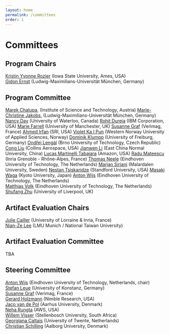 ```yaml
---
layout: home
permalink: /committees
order: 1
---
```


# Committees


## Program Chairs

[Kristin Yvonne Rozier](https://www.aere.iastate.edu/kyrozier/) (Iowa State University, Ames, USA)  
[Gidon Ernst](https://www.sosy-lab.org/people/ernst/) (Ludwig-Maximilians-Universität München, Germany)  

## Program Committee

[Marek Chalupa](https://www.linkedin.com/in/marek-chalupa-46237b265), (Institute of Science and Technology, Austria)
[Marie-Christine Jakobs](https://www.sosy-lab.org/people/jakobs/), (Ludwig-Maximilians-Universität München, Germany)  
[Nancy Day](https://cs.uwaterloo.ca/~nday/) (University of Waterloo, Canada)
[Rohit Dureja](https://www.rohitdureja.com/) (IBM Corporation, USA)
[Marie Farrell](https://mariefarrell.github.io/) (University of Manchester, UK)
[Susanne Graf](https://www-verimag.imag.fr/~graf/) (Verimag, France)
[Ahmed Irfan](https://ahmed-irfan.github.io/) (SRI, USA)
[Violet Ka I Pun](https://violet.foldr.org/) (Western Norway University of Applied Sciences, Norway)
[Dominik Klumpp](https://dominik-klumpp.net/) (University of Freiburg, Germany)
[Ondřej Lengál](https://ondrik.github.io/) (Brno University of Technology, Czech Republic)
[Cong Liu](http://loonwerks.com/people/cong-liu.html) (Collins Aerospace, USA)
[Jianwen Li](https://lijwen2748.github.io/) (East China Normal University, China)
[Lucas Martinelli Tabajara](https://www.linkedin.com/in/lucas-martinelli-tabajara-9b3733203/) (Amazon, USA)
[Radu Mateescu](https://convecs.inria.fr/people/Radu.Mateescu/) (Inria Grenoble - Rhône-Alpes, France)
[Thomas Neele](https://tneele.com/) (Eindhoven University of Technology, The Netherlands)
[Marjan Sirjani](https://marjansirjani.github.io/Marjan-Sirjani/) (Malardalen University, Sweden)
[Nestan Tsiskaridze](https://profiles.stanford.edu/nestan-tsiskaridze) (Standford University, USA)
[Masaki Waga](https://www.fos.kuis.kyoto-u.ac.jp/~mwaga/) (Kyoto University, Japan)
[Anton Wijs](https://www.win.tue.nl/~awijs/) (Eindhoven University of Technology, The Netherlands)  
[Matthias Volk](https://volkm.github.io/) (Eindhoven University of Technology, The Netherlands)
[Shufang Zhu](https://shufang-zhu.github.io/) (University of Liverpool, UK)

## Artifact Evaluation Chairs

[Julie Cailler](https://jcailler.github.io/) (University of Lorraine & Inria, France)  
[Nian-Ze Lee](https://www.sosy-lab.org/people/lee/) (LMU Munich / National Taiwan University)

## Artifact Evaluation Committee

TBA

## Steering Committee

[Anton Wijs](https://www.win.tue.nl/~awijs/) (Eindhoven University of Technology, Netherlands, chair)  
[Stefan Leue](https://www.sen.uni-konstanz.de/members/prof-dr-stefan-leue/) (University of Konstanz, Germany)  
[Susanne Graf](http://www-verimag.imag.fr/~graf/) (Verimag, France)  
[Gerard Holzmann](https://spinroot.com/gerard/) (Nimble Research, USA)  
[Jaco van de Pol](https://cs.au.dk/~jaco/) (Aarhus University, Denmark)  
[Neha Rungta](https://www.amazon.science/author/neha-rungta) (AWS, USA)  
[Willem Visser](http://www.cs.sun.ac.za/~wvisser/) (Stellenbosch University, South Africa)  
[Georgiana Caltais](https://www.georgianacaltais.com/) (University of Twente, Netherlands)  
[Christian Schilling](https://www.christianschilling.net/) (Aalborg University, Denmark)  
